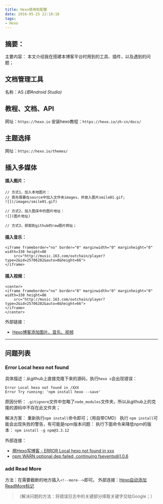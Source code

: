 ```yaml
---
title: Hexo使用和配置
date: 2016-05-25 22:18:18
tags:
- Hexo
---
```

## 摘要：
主要内容：
本文介绍我在搭建本博客平台时用到的工具、插件，以及遇到的问题；


## 文档管理工具
名称：AS *(即Android Studio)*

## 教程、文档、API
网址：`https://hexo.io`
安装hexo教程：`https://hexo.io/zh-cn/docs/`


## 主题选择
网址：`https://hexo.io/themes/`

## 插入多媒体
#### 插入图片：
```
// 方式1，加入本地图片：
// 首先需要在source中加入文件夹images，并放入图片smile01.gif;
![](/images/smile01.gif)

// 方式2，加入图床中的图片地址：
![](图片地址)

// 方式3，获取到github的raw图片网址；
```

#### 插入音乐：
```
<iframe frameborder="no" border="0" marginwidth="0" marginheight="0" width=330 height=86 
	src="http://music.163.com/outchain/player?type=2&id=25706282&auto=0&height=66">
</iframe>
```

#### 插入视频：
```
<center>
<iframe frameborder="no" border="0" marginwidth="0" marginheight="0" width=330 height=86 
	src="http://music.163.com/outchain/player?type=2&id=25706282&auto=0&height=66">
</iframe>	
</center>
```

外部链接：
* [Hexo博客添加图片、音乐、视频](http://blog.wleyuan.me/2015/07/18/Hexo-AddSoundPicMovie/)



---

## 问题列表

### Error Local hexo not found
具体描述：从github上直接克隆下来的源码，执行`hexo s`会出现错误：
```
Error Local hexo not found in /XXX
Error Try running: 'npm install hexo --save'
```

原因分析：
`.gitignore`文件中忽略了`node_modules`文件夹，所以从github上的克隆的源码中不存在此文件夹；

解决方案：
重新执行`npm install`命令即可；（用自带CMD）
执行 `npm install`可能会出现失败的警告，有可能是npm版本问题：
执行下面命令来降低npm的版本：
`npm install -g npm@3.3.12`


外部连接：
* [用Hexo写博客 - ERROR Local hexo not found in xxx](http://blog.csdn.net/burststar/article/details/45115905)
* [npm WARN optional dep failed, continuing fsevents@1.0.6](https://github.com/foreverjs/forever/issues/788)


### add Read More
方法：在需要截断的地方插入`<!--more-->`即可。
外部连接：[Hexo自动添加ReadMore标记](http://twiceyuan.com/2014/05/25/hexo%E8%87%AA%E5%8A%A8%E6%B7%BB%E5%8A%A0readmore%E6%A0%87%E8%AE%B0/)

> （解决问题的方法：将错误日志中的关键部分择取关键字交给Google；）